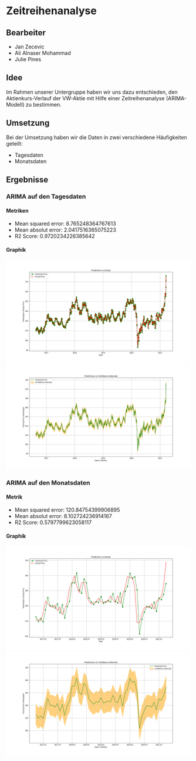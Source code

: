 # Zeitreihenanalyse

## Bearbeiter

- Jan Zecevic
- Ali Alnaser Mohammad
- Julie Pines

## Idee

Im Rahmen unserer Untergruppe haben wir uns dazu entschieden, den Aktienkurs-Verlauf der VW-Aktie mit Hilfe einer Zeitreihenanalyse (ARIMA-Modell) zu bestimmen. 

## Umsetzung

Bei der Umsetzung haben wir die Daten in zwei verschiedene Häufigkeiten geteilt:

- Tagesdaten
- Monatsdaten

## Ergebnisse

### ARIMA auf den Tagesdaten

#### Metriken
- Mean squared error: 8.765248364767613
- Mean absolut error: 2.0417516365075223
- R2 Score: 0.9720234226385642

#### Graphik

![Vorhersage vs. Tatsächliche Werte](https://github.com/AktienKursVorhersage/Zeitreihenanalyse/blob/main/img/pred_vs_actual_Day.png "Vorhersage vs. Tatsächliche Werte")
![Konfidenzintervall (95%) der Vorhersagen](https://github.com/AktienKursVorhersage/Zeitreihenanalyse/blob/main/img/pred_confint_Day.png "Konfidenzintervall (95%) der Vorhersagen")

### ARIMA auf den Monatsdaten

#### Metrik
- Mean squared error: 120.84754399906895
- Mean absolut error: 8.102724236914167
- R2 Score: 0.5797799623058117

#### Graphik
![Vorhersage vs. Tatsächliche Werte](https://github.com/AktienKursVorhersage/Zeitreihenanalyse/blob/main/img/pred_vs_actual_Month.png "Vorhersage vs. Tatsächliche Werte")
![Konfidenzintervall (95%) der Vorhersagen](https://github.com/AktienKursVorhersage/Zeitreihenanalyse/blob/main/img/pred_confint_Month.png "Konfidenzintervall (95%) der Vorhersagen")
